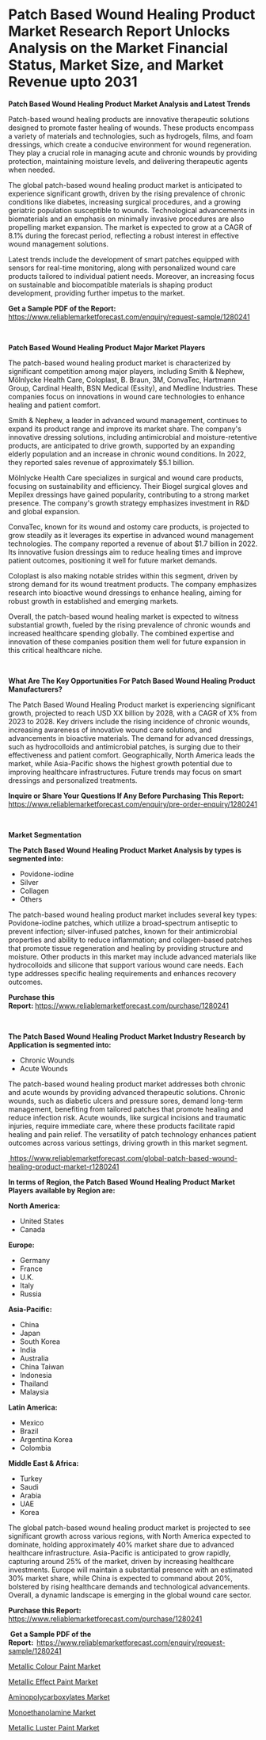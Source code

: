 <p><h1>Patch Based Wound Healing Product Market Research Report Unlocks Analysis on the Market Financial Status, Market Size, and Market Revenue upto 2031</h1></p><p><strong>Patch Based Wound Healing Product Market Analysis and Latest Trends</strong></p>
<p><p>Patch-based wound healing products are innovative therapeutic solutions designed to promote faster healing of wounds. These products encompass a variety of materials and technologies, such as hydrogels, films, and foam dressings, which create a conducive environment for wound regeneration. They play a crucial role in managing acute and chronic wounds by providing protection, maintaining moisture levels, and delivering therapeutic agents when needed.</p><p>The global patch-based wound healing product market is anticipated to experience significant growth, driven by the rising prevalence of chronic conditions like diabetes, increasing surgical procedures, and a growing geriatric population susceptible to wounds. Technological advancements in biomaterials and an emphasis on minimally invasive procedures are also propelling market expansion. The market is expected to grow at a CAGR of 8.1% during the forecast period, reflecting a robust interest in effective wound management solutions.</p><p>Latest trends include the development of smart patches equipped with sensors for real-time monitoring, along with personalized wound care products tailored to individual patient needs. Moreover, an increasing focus on sustainable and biocompatible materials is shaping product development, providing further impetus to the market.</p></p>
<p><strong>Get a Sample PDF of the Report:&nbsp;</strong> <a href="https://www.reliablemarketforecast.com/enquiry/request-sample/1280241?utm_campaign=950&utm_medium=2&utm_source=Github&utm_content=ia&utm_term=10122024&utm_id=patch-based-wound-healing-product">https://www.reliablemarketforecast.com/enquiry/request-sample/1280241</a></p>
<p>&nbsp;</p>
<p><strong>Patch Based Wound Healing Product Major Market Players</strong></p>
<p><p>The patch-based wound healing product market is characterized by significant competition among major players, including Smith & Nephew, Mölnlycke Health Care, Coloplast, B. Braun, 3M, ConvaTec, Hartmann Group, Cardinal Health, BSN Medical (Essity), and Medline Industries. These companies focus on innovations in wound care technologies to enhance healing and patient comfort.</p><p>Smith & Nephew, a leader in advanced wound management, continues to expand its product range and improve its market share. The company's innovative dressing solutions, including antimicrobial and moisture-retentive products, are anticipated to drive growth, supported by an expanding elderly population and an increase in chronic wound conditions. In 2022, they reported sales revenue of approximately $5.1 billion.</p><p>Mölnlycke Health Care specializes in surgical and wound care products, focusing on sustainability and efficiency. Their Biogel surgical gloves and Mepilex dressings have gained popularity, contributing to a strong market presence. The company's growth strategy emphasizes investment in R&D and global expansion. </p><p>ConvaTec, known for its wound and ostomy care products, is projected to grow steadily as it leverages its expertise in advanced wound management technologies. The company reported a revenue of about $1.7 billion in 2022. Its innovative fusion dressings aim to reduce healing times and improve patient outcomes, positioning it well for future market demands.</p><p>Coloplast is also making notable strides within this segment, driven by strong demand for its wound treatment products. The company emphasizes research into bioactive wound dressings to enhance healing, aiming for robust growth in established and emerging markets.</p><p>Overall, the patch-based wound healing market is expected to witness substantial growth, fueled by the rising prevalence of chronic wounds and increased healthcare spending globally. The combined expertise and innovation of these companies position them well for future expansion in this critical healthcare niche.</p></p>
<p>&nbsp;</p>
<p><strong>What Are The Key Opportunities For Patch Based Wound Healing Product Manufacturers?</strong></p>
<p><p>The Patch Based Wound Healing Product market is experiencing significant growth, projected to reach USD XX billion by 2028, with a CAGR of X% from 2023 to 2028. Key drivers include the rising incidence of chronic wounds, increasing awareness of innovative wound care solutions, and advancements in bioactive materials. The demand for advanced dressings, such as hydrocolloids and antimicrobial patches, is surging due to their effectiveness and patient comfort. Geographically, North America leads the market, while Asia-Pacific shows the highest growth potential due to improving healthcare infrastructures. Future trends may focus on smart dressings and personalized treatments.</p></p>
<p><strong>Inquire or Share Your Questions If Any Before Purchasing This Report:</strong> <a href="https://www.reliablemarketforecast.com/enquiry/pre-order-enquiry/1280241?utm_campaign=950&utm_medium=2&utm_source=Github&utm_content=ia&utm_term=10122024&utm_id=patch-based-wound-healing-product">https://www.reliablemarketforecast.com/enquiry/pre-order-enquiry/1280241</a></p>
<p>&nbsp;</p>
<p><strong>Market Segmentation</strong></p>
<p><strong>The Patch Based Wound Healing Product Market Analysis by types is segmented into:</strong></p>
<p><ul><li>Povidone-iodine</li><li>Silver</li><li>Collagen</li><li>Others</li></ul></p>
<p><p>The patch-based wound healing product market includes several key types: Povidone-iodine patches, which utilize a broad-spectrum antiseptic to prevent infection; silver-infused patches, known for their antimicrobial properties and ability to reduce inflammation; and collagen-based patches that promote tissue regeneration and healing by providing structure and moisture. Other products in this market may include advanced materials like hydrocolloids and silicone that support various wound care needs. Each type addresses specific healing requirements and enhances recovery outcomes.</p></p>
<p><strong>Purchase this Report:&nbsp;</strong><a href="https://www.reliablemarketforecast.com/purchase/1280241?utm_campaign=950&utm_medium=2&utm_source=Github&utm_content=ia&utm_term=10122024&utm_id=patch-based-wound-healing-product">https://www.reliablemarketforecast.com/purchase/1280241</a></p>
<p>&nbsp;</p>
<p><strong>The Patch Based Wound Healing Product Market Industry Research by Application is segmented into:</strong></p>
<p><ul><li>Chronic Wounds</li><li>Acute Wounds</li></ul></p>
<p><p>The patch-based wound healing product market addresses both chronic and acute wounds by providing advanced therapeutic solutions. Chronic wounds, such as diabetic ulcers and pressure sores, demand long-term management, benefiting from tailored patches that promote healing and reduce infection risk. Acute wounds, like surgical incisions and traumatic injuries, require immediate care, where these products facilitate rapid healing and pain relief. The versatility of patch technology enhances patient outcomes across various settings, driving growth in this market segment.</p></p>
<p><a href="https://www.reliablemarketforecast.com/global-patch-based-wound-healing-product-market-r1280241?utm_campaign=950&utm_medium=2&utm_source=Github&utm_content=ia&utm_term=10122024&utm_id=patch-based-wound-healing-product">&nbsp;https://www.reliablemarketforecast.com/global-patch-based-wound-healing-product-market-r1280241</a></p>
<p><strong>In terms of Region, the Patch Based Wound Healing Product Market Players available by Region are:</strong></p>
<p>
    <p> <strong> North America: </strong>
        <ul>
            <li>United States</li>
            <li>Canada</li>
        </ul>
        </p> 
    <p> <strong> Europe: </strong>
        <ul>
            <li>Germany</li>
            <li>France</li>
            <li>U.K.</li>
            <li>Italy</li>
            <li>Russia</li>
        </ul>
        </p> 
    <p> <strong> Asia-Pacific: </strong>
        <ul>
            <li>China</li>
            <li>Japan</li>
            <li>South Korea</li>
            <li>India</li>
            <li>Australia</li>
            <li>China Taiwan</li>
            <li>Indonesia</li>
            <li>Thailand</li>
            <li>Malaysia</li>
        </ul>
        </p> 
    <p> <strong> Latin America: </strong>
        <ul>
            <li>Mexico</li>
            <li>Brazil</li>
            <li>Argentina Korea</li>
            <li>Colombia</li>
        </ul>
        </p> 
    <p> <strong> Middle East & Africa: </strong>
        <ul>
            <li>Turkey</li>
            <li>Saudi</li>
            <li>Arabia</li>
            <li>UAE</li>
            <li>Korea</li>
        </ul>
    </p>
    </p>
<p><p>The global patch-based wound healing product market is projected to see significant growth across various regions, with North America expected to dominate, holding approximately 40% market share due to advanced healthcare infrastructure. Asia-Pacific is anticipated to grow rapidly, capturing around 25% of the market, driven by increasing healthcare investments. Europe will maintain a substantial presence with an estimated 30% market share, while China is expected to command about 20%, bolstered by rising healthcare demands and technological advancements. Overall, a dynamic landscape is emerging in the global wound care sector.</p></p>
<p><strong>Purchase this Report: </strong><a href="https://www.reliablemarketforecast.com/purchase/1280241?utm_campaign=950&utm_medium=2&utm_source=Github&utm_content=ia&utm_term=10122024&utm_id=patch-based-wound-healing-product">https://www.reliablemarketforecast.com/purchase/1280241</a></p>
<p>&nbsp;<strong>Get a Sample PDF of the Report:&nbsp;&nbsp;</strong><a href="https://www.reliablemarketforecast.com/enquiry/request-sample/1280241?utm_campaign=950&utm_medium=2&utm_source=Github&utm_content=ia&utm_term=10122024&utm_id=patch-based-wound-healing-product">https://www.reliablemarketforecast.com/enquiry/request-sample/1280241</a></p>
<p><strong></strong></p>
<p><p><a href="https://www.linkedin.com/pulse/why-metallic-colour-paint-market-rise-exploring-132-cagr-key-65ioc?utm_campaign=950&utm_medium=2&utm_source=Github&utm_content=ia&utm_term=10122024&utm_id=patch-based-wound-healing-product">Metallic Colour Paint Market</a></p><p><a href="https://www.linkedin.com/pulse/metallic-effect-paint-market-analysis-report-2024-2031-projected-jswdc?utm_campaign=950&utm_medium=2&utm_source=Github&utm_content=ia&utm_term=10122024&utm_id=patch-based-wound-healing-product">Metallic Effect Paint Market</a></p><p><a href="https://github.com/castoriffic/Market-Research-Report-List-5/blob/main/aminopolycarboxylates-market.md?utm_campaign=950&utm_medium=2&utm_source=Github&utm_content=ia&utm_term=10122024&utm_id=patch-based-wound-healing-product">Aminopolycarboxylates Market</a></p><p><a href="https://www.linkedin.com/pulse/market-insights-monoethanolamine-41-cagr-from-2024-2031-visigraphs-vnrhc?utm_campaign=950&utm_medium=2&utm_source=Github&utm_content=ia&utm_term=10122024&utm_id=patch-based-wound-healing-product">Monoethanolamine Market</a></p><p><a href="https://www.linkedin.com/pulse/regulatory-landscape-its-influence-global-metallic-luster-paint-anznc?utm_campaign=950&utm_medium=2&utm_source=Github&utm_content=ia&utm_term=10122024&utm_id=patch-based-wound-healing-product">Metallic Luster Paint Market</a></p></p>